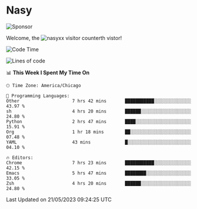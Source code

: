 # Nasy

<!--
<p align="center">
<img height="200" src="https://github-readme-stats.vercel.app/api?username=nasyxx&count_private=true&show_icons=true&theme=dracula&include_all_commits=true"/>
<img height="200" src="https://github-readme-stats.vercel.app/api/top-langs/?username=nasyxx&theme=dracula&hide=html,jupyter+notebook&count_private=true&show_icons=true"/>
</p>

  
----------------
-->

![Sponsor](https://img.shields.io/static/v1.svg?label=Sponsor&message=%E2%9D%A4&logo=GitHub&style=flat&color=pink)
 
Welcome, the ![nasyxx visitor counter](https://count.getloli.com/get/@nasyxx?theme=rule34)th vistor!
 
<!--START_SECTION:waka-->
![Code Time](http://img.shields.io/badge/Code%20Time-3%2C533%20hrs%2021%20mins-blue)

![Lines of code](https://img.shields.io/badge/From%20Hello%20World%20I%27ve%20Written-6.2%20million%20lines%20of%20code-blue)

📊 **This Week I Spent My Time On** 

```text
🕑︎ Time Zone: America/Chicago

💬 Programming Languages: 
Other                    7 hrs 42 mins       ███████████░░░░░░░░░░░░░░   43.97 % 
sh                       4 hrs 20 mins       ██████░░░░░░░░░░░░░░░░░░░   24.80 % 
Python                   2 hrs 47 mins       ████░░░░░░░░░░░░░░░░░░░░░   15.91 % 
Org                      1 hr 18 mins        ██░░░░░░░░░░░░░░░░░░░░░░░   07.48 % 
YAML                     43 mins             █░░░░░░░░░░░░░░░░░░░░░░░░   04.10 % 

🔥 Editors: 
Chrome                   7 hrs 23 mins       ███████████░░░░░░░░░░░░░░   42.15 % 
Emacs                    5 hrs 47 mins       ████████░░░░░░░░░░░░░░░░░   33.05 % 
Zsh                      4 hrs 20 mins       ██████░░░░░░░░░░░░░░░░░░░   24.80 % 
```


 Last Updated on 21/05/2023 09:24:25 UTC
<!--END_SECTION:waka-->

<!-- ![visitors](https://visitor-badge.laobi.icu/badge?page_id=nasyxx.nasyxx) -->
